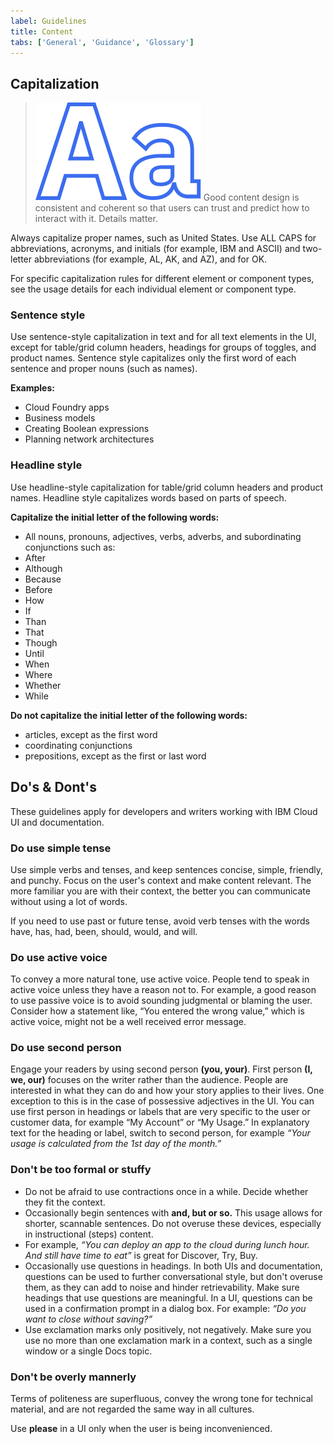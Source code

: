 ```yaml
---
label: Guidelines
title: Content
tabs: ['General', 'Guidance', 'Glossary']
---
```


## Capitalization

> ![capitalization](images/Aa.svg)
Good content design is consistent and coherent so that users can trust and predict how to interact with it. Details matter.

Always capitalize proper names, such as United States. Use ALL CAPS for abbreviations, acronyms, and initials (for example, IBM and ASCII) and two-letter abbreviations (for example, AL, AK, and AZ), and for OK.

For specific capitalization rules for different element or component types, see the usage details for each individual element or component type.

### Sentence style

Use sentence-style capitalization in text and for all text elements in the UI, except for table/grid column headers, headings for groups of toggles, and product names. Sentence style capitalizes only the first word of each sentence and proper nouns
(such as names).

**Examples:**

* Cloud Foundry apps
* Business models
* Creating Boolean expressions
* Planning network architectures

### Headline style

Use headline-style capitalization for table/grid column headers and product names. Headline style capitalizes words based on parts of speech.

**Capitalize the initial letter of the following words:**

* All nouns, pronouns, adjectives, verbs, adverbs, and subordinating conjunctions such as:
* After
* Although
* Because
* Before
* How
* If
* Than
* That
* Though
* Until
* When
* Where
* Whether
* While

**Do not capitalize the initial letter of the following words:**

* articles, except as the first word
* coordinating conjunctions
* prepositions, except as the first or last word

## Do's & Dont's

These guidelines apply for developers and writers working with IBM Cloud UI and documentation.

### Do use simple tense

Use simple verbs and tenses, and keep sentences concise, simple, friendly, and punchy. Focus on the user's context and make content relevant. The more familiar you are with their context, the better you can communicate without using a lot of words.

If you need to use past or future tense, avoid verb tenses with the words have, has, had, been, should, would, and will.

<flex-group>
    <example correct=true title="Future Tense" text='"The API returns a promise."'></example>
    <example title='Future Tense' text='"The API will return a promise."'></example>
</flex-group>
<flex-group>
    <example correct=true title="Past Tense" text='"The limit was exceeded."'></example>
    <example title='Past Tense' text='"The limit has been exceeded."'></example>
</flex-group>

### Do use active voice

To convey a more natural tone, use active voice. People tend to speak in active voice unless they have a reason not to. For example, a good reason to use passive voice is to avoid sounding judgmental or blaming the user. Consider how a statement like, “You entered the wrong value,” which is active voice, might not be a well received error message.

<flex-group>
    <example correct=true title="Active Voice" text='"In the Limits window, specify the minimum and maximum values."'></example>
    <example title='Passive Voice' text='"The Limits window is used to specify the minimum and maximum values."'></example>
</flex-group>


### Do use second person

Engage your readers by using second person **(you, your)**. First person **(I, we, our)** focuses on the writer rather than the audience. People are interested in what they can do and how your story applies to their lives.
One exception to this is in the case of possessive adjectives in the UI. You can use first person in headings or labels that are very specific to the user or customer data, for example “My Account” or “My Usage.” In explanatory text for the heading or label, switch to second person, for example _“Your usage is calculated from the 1st day of the month.”_

### Don't be too formal or stuffy

* Do not be afraid to use contractions once in a while. Decide whether they fit the context.
* Occasionally begin sentences with **and, but or so.** This usage allows for shorter, scannable sentences. Do not overuse these devices, especially in instructional (steps) content.
* For example, _“You can deploy an app to the cloud during lunch hour. And still have time to eat”_ is great for Discover, Try, Buy.
* Occasionally use questions in headings. In both UIs and documentation, questions can be used to further conversational style, but don't overuse them, as they can add to noise and hinder retrievability. Make sure headings that use questions are meaningful. In a UI, questions can be used in a confirmation prompt in a dialog box. For example: _“Do you want to close without saving?”_
* Use exclamation marks only positively, not negatively. Make sure you use no more than one exclamation mark in a context, such as a single window or a single Docs topic.

<flex-group>
    <example correct=true title="Exclamation Points" text='"Your IBM Bluemix account is ready!"'></example>
    <example title='Exclamation Points' text='"You have reached your usage limit!"'></example>
</flex-group>

### Don't be overly mannerly

Terms of politeness are superfluous, convey the wrong tone for technical material, and are not regarded the same way in all cultures.

<example correct=true title="Using Please" text='"Indexing might take a few minutes. Please wait."'></example>

Use **please** in a UI only when the user is being inconvenienced.

<flex-group>
    <example correct=true title="Ability" text='"You can use the command line interface to update your app."'></example>
    <example title='Ability' text='"You may use the command line interface to update your app."'></example>
</flex-group>
<flex-group>
    <example correct=true title="Possibility" text='"You might need more advanced features when you are integrating with another app."'></example>
    <example title='Possibility' text='"You may need more advanced features when you are integrating with another app."'></example>
</flex-group>
